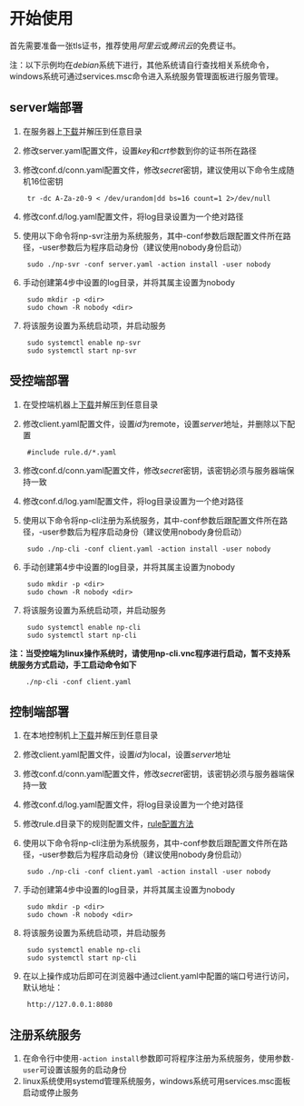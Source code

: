 # 开始使用

首先需要准备一张tls证书，推荐使用*阿里云*或*腾讯云*的免费证书。

注：以下示例均在*debian*系统下进行，其他系统请自行查找相关系统命令，
    windows系统可通过services.msc命令进入系统服务管理面板进行服务管理。

## server端部署

1. 在服务器上[下载](https://github.com/lwch/natpass/releases)并解压到任意目录
2. 修改server.yaml配置文件，设置*key*和*crt*参数到你的证书所在路径
3. 修改conf.d/conn.yaml配置文件，修改*secret*密钥，建议使用以下命令生成随机16位密钥

        tr -dc A-Za-z0-9 < /dev/urandom|dd bs=16 count=1 2>/dev/null
4. 修改conf.d/log.yaml配置文件，将log目录设置为一个绝对路径
5. 使用以下命令将np-svr注册为系统服务，其中-conf参数后跟配置文件所在路径，-user参数后为程序启动身份（建议使用nobody身份启动）

        sudo ./np-svr -conf server.yaml -action install -user nobody
6. 手动创建第4步中设置的log目录，并将其属主设置为nobody

        sudo mkdir -p <dir>
        sudo chown -R nobody <dir>
7. 将该服务设置为系统启动项，并启动服务

        sudo systemctl enable np-svr
        sudo systemctl start np-svr

## 受控端部署

1. 在受控端机器上[下载](https://github.com/lwch/natpass/releases)并解压到任意目录
2. 修改client.yaml配置文件，设置*id*为remote，设置*server*地址，并删除以下配置

        #include rule.d/*.yaml
3. 修改conf.d/conn.yaml配置文件，修改*secret*密钥，该密钥必须与服务器端保持一致
4. 修改conf.d/log.yaml配置文件，将log目录设置为一个绝对路径
5. 使用以下命令将np-cli注册为系统服务，其中-conf参数后跟配置文件所在路径，-user参数后为程序启动身份（建议使用nobody身份启动）

        sudo ./np-cli -conf client.yaml -action install -user nobody
6. 手动创建第4步中设置的log目录，并将其属主设置为nobody

        sudo mkdir -p <dir>
        sudo chown -R nobody <dir>
7. 将该服务设置为系统启动项，并启动服务

        sudo systemctl enable np-cli
        sudo systemctl start np-cli

**注：当受控端为linux操作系统时，请使用np-cli.vnc程序进行启动，暂不支持系统服务方式启动，手工启动命令如下**

        ./np-cli -conf client.yaml

## 控制端部署

1. 在本地控制机上[下载](https://github.com/lwch/natpass/releases)并解压到任意目录
2. 修改client.yaml配置文件，设置*id*为local，设置*server*地址
3. 修改conf.d/conn.yaml配置文件，修改*secret*密钥，该密钥必须与服务器端保持一致
4. 修改conf.d/log.yaml配置文件，将log目录设置为一个绝对路径
5. 修改rule.d目录下的规则配置文件，[rule配置方法](rules.md)
6. 使用以下命令将np-cli注册为系统服务，其中-conf参数后跟配置文件所在路径，-user参数后为程序启动身份（建议使用nobody身份启动）

        sudo ./np-cli -conf client.yaml -action install -user nobody
7. 手动创建第4步中设置的log目录，并将其属主设置为nobody

        sudo mkdir -p <dir>
        sudo chown -R nobody <dir>
8. 将该服务设置为系统启动项，并启动服务

        sudo systemctl enable np-cli
        sudo systemctl start np-cli
9. 在以上操作成功后即可在浏览器中通过client.yaml中配置的端口号进行访问，默认地址：

        http://127.0.0.1:8080

## 注册系统服务

1. 在命令行中使用`-action install`参数即可将程序注册为系统服务，使用参数`-user`可设置该服务的启动身份
2. linux系统使用systemd管理系统服务，windows系统可用services.msc面板启动或停止服务